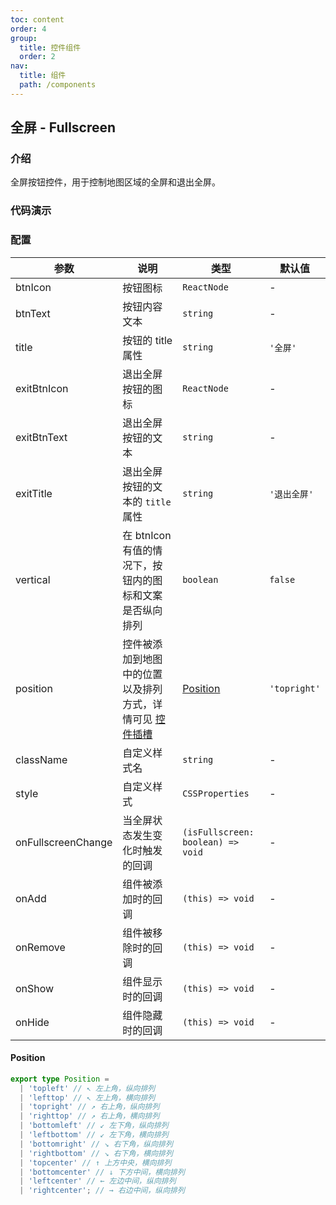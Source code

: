 ```yaml
---
toc: content
order: 4
group:
  title: 控件组件
  order: 2
nav:
  title: 组件
  path: /components
---
```


## 全屏 - Fullscreen

### 介绍

全屏按钮控件，用于控制地图区域的全屏和退出全屏。

### 代码演示

<code src="./demos/default.tsx" defaultShowCode compact></code>

### 配置

| 参数 | 说明 | 类型 | 默认值 |
| --- | --- | --- | --- |
| btnIcon | 按钮图标 | `ReactNode` | - |
| btnText | 按钮内容文本 | `string` | - |
| title | 按钮的 title 属性 | `string` | `'全屏'` |
| exitBtnIcon | 退出全屏按钮的图标 | `ReactNode` | - |
| exitBtnText | 退出全屏按钮的文本 | `string` | - |
| exitTitle | 退出全屏按钮的文本的 `title` 属性 | `string` | `'退出全屏'` |
| vertical | 在 btnIcon 有值的情况下，按钮内的图标和文案是否纵向排列 | `boolean` | `false` |
| position | 控件被添加到地图中的位置以及排列方式，详情可见 [控件插槽](https://l7.antv.antgroup.com/api/component/control/control#插槽) | [Position](#position) | `'topright'` |
| className | 自定义样式名 | `string` | - |
| style | 自定义样式 | `CSSProperties` | - |
| onFullscreenChange | 当全屏状态发生变化时触发的回调 | `(isFullscreen: boolean) => void` | - |
| onAdd | 组件被添加时的回调 | `(this) => void` | - |
| onRemove | 组件被移除时的回调 | `(this) => void` | - |
| onShow | 组件显示时的回调 | `(this) => void` | - |
| onHide | 组件隐藏时的回调 | `(this) => void` | - |

#### Position

```ts
export type Position =
  | 'topleft' // ↖ 左上角，纵向排列
  | 'lefttop' // ↖ 左上角，横向排列
  | 'topright' // ↗ 右上角，纵向排列
  | 'righttop' // ↗ 右上角，横向排列
  | 'bottomleft' // ↙ 左下角，纵向排列
  | 'leftbottom' // ↙ 左下角，横向排列
  | 'bottomright' // ↘ 右下角，纵向排列
  | 'rightbottom' // ↘ 右下角，横向排列
  | 'topcenter' // ↑ 上方中央，横向排列
  | 'bottomcenter' // ↓ 下方中间，横向排列
  | 'leftcenter' // ← 左边中间，纵向排列
  | 'rightcenter'; // → 右边中间，纵向排列
```
